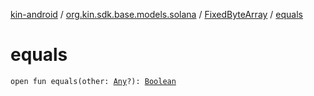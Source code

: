 [kin-android](../../index.md) / [org.kin.sdk.base.models.solana](../index.md) / [FixedByteArray](index.md) / [equals](./equals.md)

# equals

`open fun equals(other: `[`Any`](https://kotlinlang.org/api/latest/jvm/stdlib/kotlin/-any/index.html)`?): `[`Boolean`](https://kotlinlang.org/api/latest/jvm/stdlib/kotlin/-boolean/index.html)